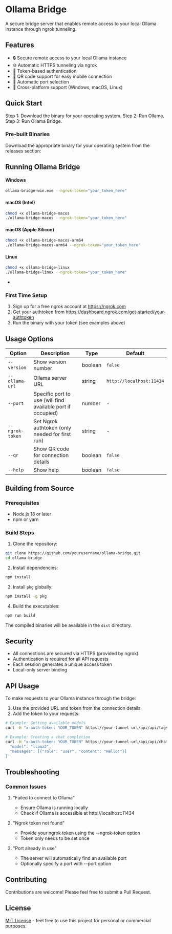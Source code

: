 # Ollama Bridge

A secure bridge server that enables remote access to your local Ollama instance through ngrok tunneling.

## Features

- 🔒 Secure remote access to your local Ollama instance
- 🌐 Automatic HTTPS tunneling via ngrok
- 🔑 Token-based authentication
- 📱 QR code support for easy mobile connection
- 🔄 Automatic port selection
- 🚀 Cross-platform support (Windows, macOS, Linux)

## Quick Start

Step 1: Download the binary for your operating system.
Step 2: Run Ollama.
Step 3: Run Ollama Bridge.

### Pre-built Binaries

Download the appropriate binary for your operating system from the releases section:

## Running Ollama Bridge

#### Windows
```bash
ollama-bridge-win.exe --ngrok-token="your_token_here"
```
#### macOS (Intel)
```bash
chmod +x ollama-bridge-macos
./ollama-bridge-macos --ngrok-token="your_token_here"
```
#### macOS (Apple Silicon)
```bash
chmod +x ollama-bridge-macos-arm64
./ollama-bridge-macos-arm64 --ngrok-token="your_token_here"
```
#### Linux
```bash
chmod +x ollama-bridge-linux
./ollama-bridge-linux --ngrok-token="your_token_here"
```

-

### First Time Setup

1. Sign up for a free ngrok account at https://ngrok.com
2. Get your authtoken from https://dashboard.ngrok.com/get-started/your-authtoken
3. Run the binary with your token (see examples above)


## Usage Options
| Option | Description | Type | Default |
|--------|-------------|------|---------|
| `--version` | Show version number | boolean | `false` |
| `--ollama-url` | Ollama server URL | string | `http://localhost:11434` |
| `--port` | Specific port to use (will find available port if occupied) | number | - |
| `--ngrok-token` | Set Ngrok authtoken (only needed for first run) | string | - |
| `--qr` | Show QR code for connection details | boolean | `false` |
| `--help` | Show help | boolean | `false` |


## Building from Source
### Prerequisites
- Node.js 18 or later
- npm or yarn

### Build Steps
1. Clone the repository:
```bash
git clone https://github.com/yourusername/ollama-bridge.git
cd ollama-bridge
```
2. Install dependencies:
```bash
npm install
```
3. Install `pkg` globally:
```bash
npm install -g pkg
```
4. Build the executables:
```bash
npm run build
```
The compiled binaries will be available in the `dist` directory.

## Security
- All connections are secured via HTTPS (provided by ngrok)
- Authentication is required for all API requests
- Each session generates a unique access token
- Local-only server binding

## API Usage
To make requests to your Ollama instance through the bridge:

1. Use the provided URL and token from the connection details
2. Add the token to your requests:
```bash
# Example: Getting available models
curl -H "x-auth-token: YOUR_TOKEN" https://your-tunnel-url/api/api/tags
```

```bash
# Example: Creating a chat completion
curl -H "x-auth-token: YOUR_TOKEN" https://your-tunnel-url/api/api/chat -d '{
  "model": "llama2",
  "messages": [{"role": "user", "content": "Hello!"}]
}'
```

## Troubleshooting
### Common Issues
1. "Failed to connect to Ollama"
   
   - Ensure Ollama is running locally
   - Check if Ollama is accessible at http://localhost:11434
2. "Ngrok token not found"
   
   - Provide your ngrok token using the --ngrok-token option
   - Token only needs to be set once
3. "Port already in use"
   
   - The server will automatically find an available port
   - Optionally specify a port with --port option

## Contributing
Contributions are welcome! Please feel free to submit a Pull Request.

## License
[MIT License](LICENSE) - feel free to use this project for personal or commercial purposes.